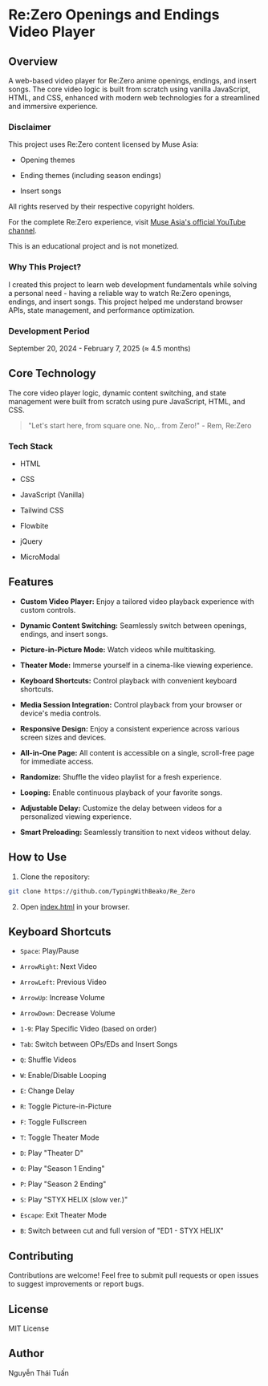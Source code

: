 # Re:Zero Openings and Endings Video Player

  

## Overview

A web-based video player for Re:Zero anime openings, endings, and insert songs. The core video logic is built from scratch using vanilla JavaScript, HTML, and CSS, enhanced with modern web technologies for a streamlined and immersive experience.

  

### Disclaimer

This project uses Re:Zero content licensed by Muse Asia:

- Opening themes

- Ending themes (including season endings)

- Insert songs

  

All rights reserved by their respective copyright holders.

For the complete Re:Zero experience, visit [Muse Asia's official YouTube channel](https://www.youtube.com/c/MuseAsia).

  

This is an educational project and is not monetized.

  

### Why This Project?

I created this project to learn web development fundamentals while solving a personal need - having a reliable way to watch Re:Zero openings, endings, and insert songs. This project helped me understand browser APIs, state management, and performance optimization.

  

### Development Period

September 20, 2024 - February 7, 2025 (≈ 4.5 months)


## Core Technology

The core video player logic, dynamic content switching, and state management were built from scratch using pure JavaScript, HTML, and CSS.

  

> "Let's start here, from square one. No,.. from Zero!" - Rem, Re:Zero

  

### Tech Stack

- HTML

- CSS

- JavaScript (Vanilla)

- Tailwind CSS

- Flowbite

- jQuery

- MicroModal

  

## Features

  

  

-  **Custom Video Player:** Enjoy a tailored video playback experience with custom controls.

  

-  **Dynamic Content Switching:** Seamlessly switch between openings, endings, and insert songs.

  

-  **Picture-in-Picture Mode:** Watch videos while multitasking.

  

-  **Theater Mode:** Immerse yourself in a cinema-like viewing experience.

  

-  **Keyboard Shortcuts:** Control playback with convenient keyboard shortcuts.

  

-  **Media Session Integration:** Control playback from your browser or device's media controls.

  

-  **Responsive Design:** Enjoy a consistent experience across various screen sizes and devices.

  

-  **All-in-One Page:** All content is accessible on a single, scroll-free page for immediate access.

  

-  **Randomize:** Shuffle the video playlist for a fresh experience.

  

-  **Looping:** Enable continuous playback of your favorite songs.

  

-  **Adjustable Delay:** Customize the delay between videos for a personalized viewing experience.

  

-  **Smart Preloading:** Seamlessly transition to next videos without delay.

  
  

## How to Use

  

  

1. Clone the repository:

  

  

```bash 
git clone https://github.com/TypingWithBeako/Re_Zero
```

  

  

2. Open [index.html](http://_vscodecontentref_/0) in your browser.

  

  

## Keyboard Shortcuts

  

  

-  `Space`: Play/Pause

  

-  `ArrowRight`: Next Video

  

-  `ArrowLeft`: Previous Video

  

-  `ArrowUp`: Increase Volume

  

-  `ArrowDown`: Decrease Volume

  

-  `1-9`: Play Specific Video (based on order)

  

-  `Tab`: Switch between OPs/EDs and Insert Songs

  

-  `Q`: Shuffle Videos

  

-  `W`: Enable/Disable Looping

  

-  `E`: Change Delay

  

-  `R`: Toggle Picture-in-Picture

  

-  `F`: Toggle Fullscreen

  

-  `T`: Toggle Theater Mode

  

-  `D`: Play "Theater D"

  

-  `O`: Play "Season 1 Ending"

  

-  `P`: Play "Season 2 Ending"

  

-  `S`: Play "STYX HELIX (slow ver.)"

  

-  `Escape`: Exit Theater Mode

  

-  `B`: Switch between cut and full version of "ED1 - STYX HELIX"

  

  

## Contributing

  

  

Contributions are welcome! Feel free to submit pull requests or open issues to suggest improvements or report bugs.

  

  

## License

  

  

MIT License

  

  

## Author

  

  

Nguyễn Thái Tuấn